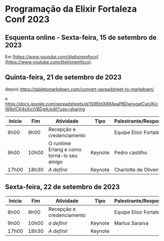 # Programação da Elixir Fortaleza Conf 2023

## Esquenta online - Sexta-feira, 15 de setembro de 2023

Em [https://www.youtube.com/@elixiremfoco](https://www.youtube.com/@elixiremfoco).

## Quinta-feira, 21 de setembro de 2023

depois https://tabletomarkdown.com/convert-spreadsheet-to-markdown/

e
https://docs.google.com/spreadsheets/d/1S9EbtXR9ApaPBDwrugatCwUKicWRelCK4sXiciVBDgA/edit?usp=sharing

| Início  | Fim |  Atividade   | Tipo | Palestrante/Responsável |
| ------- | -------- | -------- | -------- | -------- |
| 8h00 | 9h00 | Recepção e credenciamento |  | Equipe Elixir Fortaleza |
| 9h00 | 10h00 | O runtime Erlang e como torná-lo seu amigo | Keynote | Pedro castilho | 
| 17h00   | 18h30 |  _A definir_    | Keynote |  Charlotte de Oliveira    |

## Sexta-feira, 22 de setembro de 2023

| Início  | Fim |  Atividade   | Tipo | Palestrante/Responsável |
| ------- | -------- | -------- | -------- | -------- |
| 8h00 | 9h00 | Recepção e credenciamento |  | Equipe Elixir Fortaleza |
| 9h00 | 10h00 | _a definir_ | Keynote | Marlus Saraiva | 
| 17h00   | 18h30 |  _A definir_    | Keynote |     |
